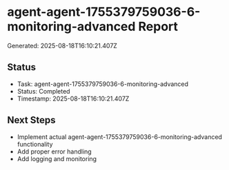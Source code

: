 # agent-agent-1755379759036-6-monitoring-advanced Report

Generated: 2025-08-18T16:10:21.407Z

## Status
- Task: agent-agent-1755379759036-6-monitoring-advanced
- Status: Completed
- Timestamp: 2025-08-18T16:10:21.407Z

## Next Steps
- Implement actual agent-agent-1755379759036-6-monitoring-advanced functionality
- Add proper error handling
- Add logging and monitoring
